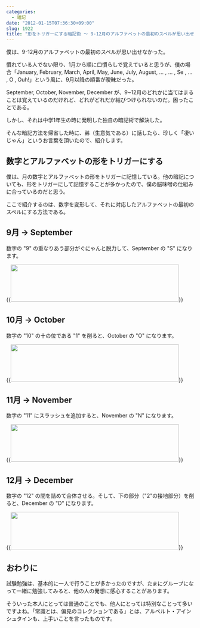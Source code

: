 ```yaml
---
categories:
  - 雑記
date: "2012-01-15T07:36:30+09:00"
slug: 1922
title: "形をトリガーにする暗記術 〜 9-12月のアルファベットの最初のスペルが思い出せない人に 〜"
---
```


僕は、9-12月のアルファベットの最初のスペルが思い出せなかった。

慣れている人でない限り、1月から順に口慣らしで覚えていると思うが、僕の場合「January, February, March, April, May, June, July, August, … , … , Se , … , O , Ouh!」という風に、9月以降の順番が曖昧だった。

September, October, November, December が、9~12月のどれかに当てはまることは覚えているのだけれど、どれがどれだか結びつけられないのだ。困ったことである。

しかし、それは中学1年生の時に発明した独自の暗記術で解決した。

そんな暗記方法を帰省した時に、弟（生意気である）に話したら、珍しく「凄いじゃん」というお言葉を頂いたので、紹介します。

## 数字とアルファベットの形をトリガーにする

僕は、月の数字とアルファベットの形をトリガーに記憶している。他の暗記についても、形をトリガーにして記憶することが多かったので、僕の脳味噌の仕組みに合っているのだと思う。

ここで紹介するのは、数字を変形して、それに対応したアルファベットの最初のスペルにする方法である。

## 9月 → September

数字の "9" の重なりあう部分がぐにゃんと脱力して、September の "S" になります。

{{<img alt="" src="/images/2012/01/1922_1.png" width="450" height="99">}}

## 10月 → October

数字の "10" の十の位である "1" を削ると、October の "O" になります。

{{<img alt="" src="/images/2012/01/1922_2.png" width="450" height="100">}}

## 11月 → November

数字の "11" にスラッシュを追加すると、November の "N" になります。

{{<img alt="" src="/images/2012/01/1922_3.png" width="450" height="100">}}

## 12月 → December

数字の "12" の間を詰めて合体させる。そして、下の部分（"2"の接地部分）を削ると、December の "D" になります。

{{<img alt="" src="/images/2012/01/1922_4.png" width="450" height="100">}}

## おわりに

試験勉強は、基本的に一人で行うことが多かったのですが、たまにグループになって一緒に勉強してみると、他の人の発想に感心することがあります。

そういった本人にとっては普通のことでも、他人にとっては特別なことって多いですよね。「常識とは、偏見のコレクションである」とは、アルベルト・アインシュタインも、上手いことを言ったものです。
